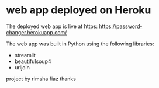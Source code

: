 # web app deployed on Heroku

The deployed web app is live at https: https://password-changer.herokuapp.com/



The web app was built in Python using the following libraries:
* streamlit
* beautifulsoup4
* urljoin

project by rimsha fiaz
thanks 
